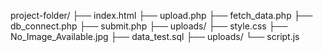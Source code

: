 project-folder/
├── index.html
├── upload.php
├── fetch_data.php
├── db_connect.php
├── submit.php
├── uploads/
├── style.css
├── No_Image_Available.jpg
├── data_test.sql
├── uploads/
└── script.js
